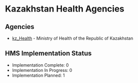 # Kazakhstan Health Agencies

## Agencies

- [kz_Health](kz_Health/index.md) - Ministry of Health of the Republic of Kazakhstan

## HMS Implementation Status

- Implementation Complete: 0
- Implementation In Progress: 0
- Implementation Planned: 1
